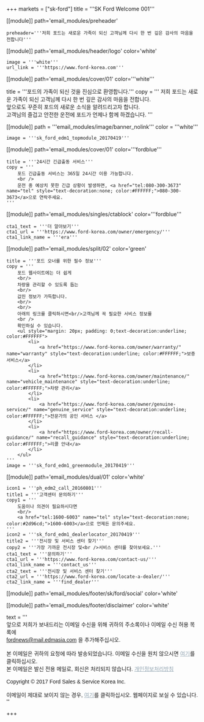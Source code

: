 +++
markets = ["sk-ford"]
title = '''SK Ford Welcome 001'''

[[module]]
path='email_modules/preheader'

	preheader='''저희 포드는 새로운 가족이 되신 고객님께 다시 한 번 깊은 감사의 마음을 전합니다'''

[[module]]
path='email_modules/header/logo'
color='white'

	image = '''white'''
	url_link = '''https://www.ford-korea.com'''

[[module]]
path='email_modules/cover/01'
color='''white'''

 title = '''포드의 가족이 되신 것을 진심으로 환영합니다.'''
	copy = '''
		저희 포드는 새로운 가족이 되신 고객님께 다시 한 번 깊은 감사의 마음을 전합니다.
		<br />
		앞으로도 꾸준히 포드의 새로운 소식을 알려드리고자 합니다.
		<br />
		고객님의 즐겁고 안전한 운전에 포드가 언제나 함께 하겠습니다.
		</span>
	'''

[[module]]
path = '''email_modules/image/banner_nolink'''
color = '''white'''

	image = '''sk_ford_edm1_topmodule_20170419'''

[[module]]
path='email_modules/cover/01'
color='''fordblue'''

	title = '''24시간 긴급출동 서비스'''
	copy = '''
		포드 긴급출동 서비스는 365일 24시간 이용 가능합니다.
		<br />
		운전 중 예상치 못한 긴급 상황이 발생하면, <a href="tel:080-300-3673" name="tel" style="text-decoration:none; color:#FFFFFF;">080-300-3673</a>으로 연락주세요.
	'''

[[module]]
path='email_modules/singles/ctablock'
color='''fordblue'''

	cta1_text = '''더 알아보기'''
	cta1_url = '''https://www.ford-korea.com/owner/emergency/'''
	cta1_link_name = '''era'''

[[module]]
path='email_modules/split/02'
color='green'

	title = '''포드 오너를 위한 필수 정보'''
	copy = '''
		포드 웹사이트에는 더 쉽게
		<br/>
		차량을 관리할 수 있도록 돕는
		<br/>
		값진 정보가 가득합니다.
		<br/>
		<br/>
		아래의 링크를 클릭하시면<br/>고객님께 꼭 필요한 서비스 정보를
		<br />
		확인하실 수 있습니다.
		<ul style="margin: 20px; padding: 0;text-decoration:underline; color:#FFFFFF">
			<li>
				<a href="https://www.ford-korea.com/owner/warranty/" name="warranty" style="text-decoration:underline; color:#FFFFFF;">보증 서비스</a>
			</li>
			<li>
				<a href="https://www.ford-korea.com/owner/maintenance/" name="vehicle_maintenance" style="text-decoration:underline; color:#FFFFFF;">차량 관리</a>
			</li>
			<li>
				<a href="https://www.ford-korea.com/owner/genuine-service/" name="genuine_service" style="text-decoration:underline; color:#FFFFFF;">전문가의 공인 서비스 </a>
			</li>
			<li>
				<a href="https://www.ford-korea.com/owner/recall-guidance/" name="recall_guidance" style="text-decoration:underline; color:#FFFFFF;">리콜 안내</a>
			</li>
		</ul>
	'''
	image = '''sk_ford_edm1_greenmodule_20170419'''

[[module]]
path='email_modules/dual/01'
color='white'

	icon1 = '''ph_edm2_call_20160801'''
	title1 = '''고객센터 문의하기'''
	copy1 = '''
		도움이나 의견이 필요하시다면
		<br/>
		<a href="tel:1600-6003" name="tel" style="text-decoration:none; color:#2d96cd;">1600-6003</a>으로 언제든 문의주세요.
	'''
	icon2 = '''sk_ford_edm1_dealerlocator_20170419'''
	title2 = '''전시장 및 서비스 센터 찾기'''
	copy2 = '''가장 가까운 전시장 및<br />서비스 센터를 찾아보세요.'''
	cta1_text = '''문의하기'''
	cta1_url = '''https://www.ford-korea.com/contact-us/'''
	cta1_link_name = '''contact_us'''
	cta2_text = '''전시장 및 서비스 센터 찾기'''
	cta2_url = '''https://www.ford-korea.com/locate-a-dealer/'''
	cta2_link_name = '''find_dealer'''

[[module]]
path='email_modules/footer/sk/ford/social'
color='white'

[[module]]
path='email_modules/footer/disclaimer'
color='white'

text = '''
	<span style="font-family:'Nanum Gothic',Malgun Gothic,sans-serif">
		<br/>
		앞으로 저희가 보내드리는 이메일 수신을 위해 귀하의 주소록이나 이메일 수신 허용 목록에
		<br/>
		<span style="font-family:'Nanum Gothic',Malgun Gothic,sans-serif; text-decoration:underline; color:#ffffff;">fordnews@mail.edmasia.com</span>
		을 추가해주십시오.
		<br/>
		<br/>
		본 이메일은 귀하의 요청에 따라 발송되었습니다. 이메일 수신을 원치 않으시면 <a href="<%unsubscribe_link_text%>" style="color:#91a4b1; text-decoration:underline">여기</a>를 클릭하십시오.
		<br />
		본 이메일은 발신 전용 메일로, 회신은 처리되지 않습니다. <a href="https://www.ford-korea.com/privacy/" name="privacy" style="text-decoration:underline; color:#91a4b1;">개인정보처리방침</a>
		<br/>
		<br/>
		Copyright © 2017 Ford Sales & Service Korea Inc.
		<br />
		<br />
		이메일이 제대로 보이지 않는 경우, <a href="<%syslink_message_read url='/public/read_message.jsp'%>" style="color:#91a4b1; text-decoration:underline">여기</a>를 클릭하십시오. 웹페이지로 보실 수 있습니다.
	'''

+++